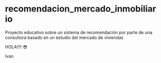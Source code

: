 # recomendacion_mercado_inmobiliario
Proyecto educativo sobre un sistema de recomendación por parte de una consultora basado en un estudio del mercado de viviendas

HOLA!!!! 😎

Ivan